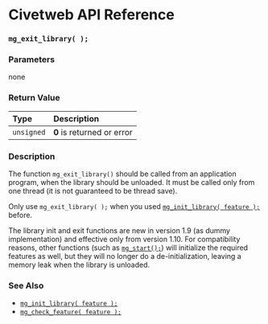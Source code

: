 # Civetweb API Reference

### `mg_exit_library( );`

### Parameters

none

### Return Value

| Type | Description |
| :--- | :--- |
|`unsigned`| **0** is returned or error |

### Description

The function `mg_exit_library()` should be called from an application program, when the library should be unloaded.
It must be called only from one thread (it is not guaranteed to be thread save).

Only use `mg_exit_library( );` when you used [`mg_init_library( feature );`](api/mg_init_library.md) before.

The library init and exit functions are new in version 1.9 (as dummy implementation) and effective only from version 1.10.
For compatibility reasons, other functions (such as [`mg_start();`](mg_start.md)) will initialize the required features as well,
but they will no longer do a de-initialization, leaving a memory leak when the library is unloaded.

### See Also

* [`mg_init_library( feature );`](api/mg_init_library.md)
* [`mg_check_feature( feature );`](api/mg_check_feature.md)
